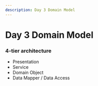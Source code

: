 ```yaml
---
description: Day 3 Domain Model
---
```


# Day 3 Domain Model

### 4-tier architecture

* Presentation
* Service
* Domain Object
* Data Mapper / Data Access
